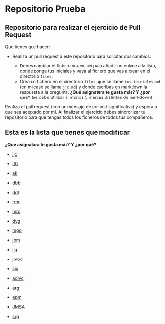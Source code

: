 # Repositorio Prueba

## Repositorio para realizar el ejercicio de Pull Request

Que tienes que hacer:

* Realiza un pull request a este repositorio para solicitar dos cambios:

    * Debes cambiar el fichero `README.md` para añadir un enlace a la lista, donde ponga tus iniciales y vaya al fichero que vas a crear en el directorio `files`.
    * Crea un  fichero en el directorio `files`, que se llame `tus_iniciales.md` (en mi caso se llama `jjc.md`) y donde escribas en markdown la respuesta a la pregunta: **¿Qué asignatura te gusta más? Y ¿por qué?** (se debe utilizar al menos 5 marcas distintas de markdown).

Realiza el pull request (con un mensaje de commit significativo) y espera a que sea aceptado por mí. Al finalizar el ejercicio debes sincronizar tu repositorio para que tengas todos los ficheros de todos tus compañeros.

## Esta es la lista que tienes que modificar

**¿Qué asignatura te gusta más? Y ¿por qué?**

 
* [jjc](files/jjc.md)

* [ifb](files/ifb.md)

* [ak](files/ak.md)

* [dbb](files/dbb.md)
  
* [ddl](files/ddl.md)

* [rmr](files/rmr.md)

* [mrc](files/mrc.md)

* [dvg](files/dvg.md)

* [mgo](files/mgo.md)

* [jbm](files/jbm.md)

* [jjg](files/jjg.md)

* [jmod](files/jmod.md)

* [sjs](files/sjs.md)

* [adlvc](files/adlvc.md)

* [arg](files/arg.md)

* [epm](files/epm.md)

* [JMSA](/files/jmsa.md)

* [srg](files/srg.md)
